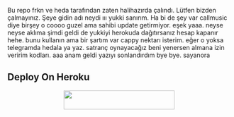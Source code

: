 Bu repo frkn ve heda tarafından zaten halihazırda çalındı. Lütfen bizden çalmayınız. Şeye gidin adı neydi ııı yukki sanırım. Ha bi de şey var callmusic diye birşey o coooo guzel ama sahibi update getirmiyor. eşek yaaa. neyse neyse aklıma şimdi geldi de yukkiyi herokuda dağıtırsanız hesap kapanır hehe. bunu kullanın ama bir şartım var cappy nektarı isterim. eğer o yoksa telegramda hedala ya yaz. satranç oynayacağız beni yenersen almana izin veririm kodları. aaa anam geldi yazıyı sonlandırdım bye bye. sayanora













## Deploy On Heroku

<p align="center"><a href="https://heroku.com/deploy?template=https://github.com/hedala/BlinkMusix"> <img src="https://img.shields.io/badge/Deploy%20To%20Heroku-purple?style=for-the-badge&logo=heroku" width="250" height="43"/></a></p>
